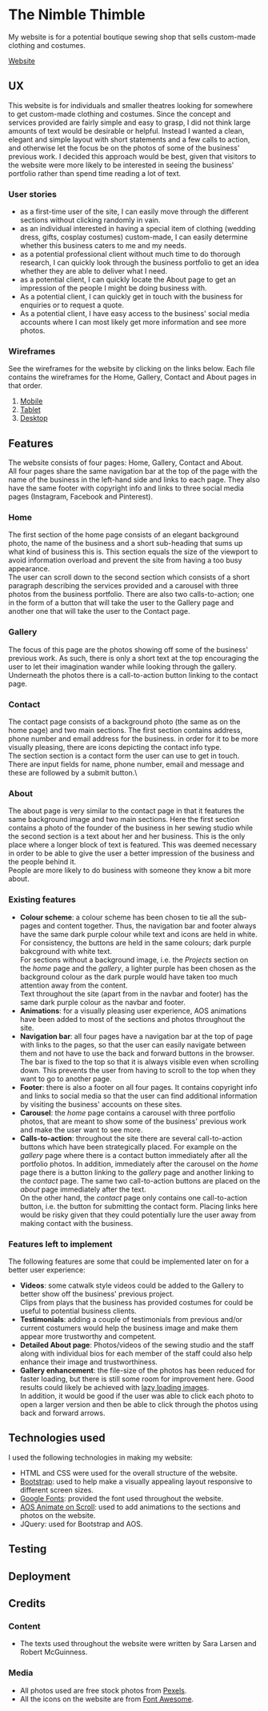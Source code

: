 # The Nimble Thimble

My website is for a potential boutique sewing shop that sells custom-made
clothing and costumes.

[Website](https://sarani1612.github.io/the-nimble-thimble/)

## UX

This website is for individuals and smaller theatres looking for somewhere to get custom-made clothing and costumes.
Since the concept and services provided are fairly simple and easy to grasp, I did not think large amounts of text would be desirable or helpful.
Instead I wanted a clean, elegant and simple layout with short statements and a few calls to action, and otherwise let the focus be on the photos of some of the business' previous work.
I decided this approach would be best, given that visitors to the website were more likely to be interested in seeing the business' portfolio rather than spend time reading a lot of text.

### User stories

+ as a first-time user of the site, I can easily move through the different sections without clicking randomly in vain.
+ as an individual interested in having a special item of clothing (wedding dress, gifts, cosplay costumes) custom-made, I can easily determine whether this business caters to me and my needs.
+ as a potential professional client without much time to do thorough research, I can quickly look through the business portfolio to get an idea whether they are able to deliver what I need.
+ as a potential client, I can quickly locate the About page to get an impression of the people I might be doing business with.
+ As a potential client, I can quickly get in touch with the business for enquiries or to request a quote.
+ As a potential client, I have easy access to the business' social media accounts where I can most likely get more information and see more photos.


### Wireframes

See the wireframes for the website by clicking on the links below. Each file contains the wireframes for the Home, Gallery, Contact and About pages in that order.
1. [Mobile](/wireframes/desktop/mp1-desktop.jpeg)
2. [Tablet](/wireframes/tablet/mp1-tablet.jpg)
3. [Desktop](/wireframes/desktop/mp1-desktop.jpeg)

## Features
The website consists of four pages: Home, Gallery, Contact and About.\
All four pages share the same navigation bar at the top of the page with the name of the business in the left-hand side and links to each page.
They also have the same footer with copyright info and links to three social media pages (Instagram, Facebook and Pinterest).

### Home
The first section of the home page consists of an elegant background photo, the name of the business and a short sub-heading that sums up what kind of business this is.
This section equals the size of the viewport to avoid information overload and prevent the site from having a too busy appearance.\
The user can scroll down to the second section which consists of a short paragraph describing the services provided and a carousel with three photos from the business portfolio.
There are also two calls-to-action; one in the form of a button that will take the user to the Gallery page and another one that will take the user to the Contact page.

### Gallery
The focus of this page are the photos showing off some of the business' previous work. As such, there is only a short text at the top encouraging the user to let their imagination wander while looking through the gallery.\
Underneath the photos there is a call-to-action button linking to the contact page.

### Contact
The contact page consists of a background photo (the same as on the home page) and two main sections. The first section contains address, phone number and email address for the business. in order for it to be more visually pleasing, there are icons depicting the contact info type.\
The section section is a contact form the user can use to get in touch. There are input fields for name, phone number, email and message and these are followed by a submit button.\

### About
The about page is very similar to the contact page in that it features the same background image and two main sections. Here the first section contains a photo of the founder of the business in her sewing studio while the second section
is a text about her and her business. This is the only place where a longer block of text is featured. This was deemed necessary in order to be able to give the user a better impression of the business and the people behind it.\
People are more likely to do business with someone they know a bit more about.

### Existing features
+ **Colour scheme**: a colour scheme has been chosen to tie all the sub-pages and content together. Thus, the navigation bar and footer always have the same dark purple colour while text and icons are held in white.\
For consistency, the buttons are held in the same colours; dark purple bakcground with white text.\
For sections without a background image, i.e. the *Projects* section on the *home* page and the *gallery*, a lighter purple has been chosen as the background colour as the dark purple would have taken too much attention away from the content.\
Text throughout the site (apart from in the navbar and footer) has the same dark purple colour as the navbar and footer.
+ **Animations**: for a visually pleasing user experience, AOS animations have been added to most of the sections and photos throughout the site.
+ **Navigation bar**: all four pages have a navigation bar at the top of page with links to the pages, so that the user can easily navigate between them and not have to use the back and forward buttons in the browser.\
The bar is fixed to the top so that it is always visible even when scrolling down. This prevents the user from having to scroll to the top when they want to go to another page.
+ **Footer**: there is also a footer on all four pages. It contains copyright info and links to social media so that the user can find additional information by visiting the business' accounts on these sites.
+ **Carousel**: the *home* page contains a carousel with three portfolio photos, that are meant to show some of the business' previous work and make the user want to see more.
+ **Calls-to-action**: throughout the site there are several call-to-action buttons which have been strategically placed. For example on the *gallery* page where there is a contact button immediately after all the portfolio photos.
In addition, immediately after the carousel on the *home* page there is a button linking to the *gallery* page and another linking to the *contact* page. The same two call-to-action buttons are placed on the *about* page immediately after the text.\
On the other hand, the *contact* page only contains one call-to-action button, i.e. the button for submitting the contact form. Placing links here would be risky given that they could potentially lure the user away from making contact with the business.

### Features left to implement
The following features are some that could be implemented later on for a better user experience:
+ **Videos**: some catwalk style videos could be added to the Gallery to better show off the business' previous project.\
Clips from plays that the business has provided costumes for could be useful to potential business clients.
+ **Testimonials**: adding a couple of testimonials from previous and/or current costumers would help the business image and make them appear more trustworthy and competent.
+ **Detailed About page**: Photos/videos of the sewing studio and the staff along with individual bios for each member of the staff could also help enhance their image and trustworthiness.
+ **Gallery enhancement**: the file-size of the photos has been reduced for faster loading, but there is still some room for improvement here. Good results could likely be achieved with [lazy loading images](https://imagekit.io/blog/lazy-loading-images-complete-guide/).\
In addition, it would be good if the user was able to click each photo to open a larger version and then be able to click through the photos using back and forward arrows.

## Technologies used
I used the following technologies in making my website:

+ HTML and CSS were used for the overall structure of the website.
+ [Bootstrap](https://getbootstrap.com/): used to help make a visually appealing layout responsive to different screen sizes.
+ [Google Fonts](https://fonts.google.com/): provided the font used throughout the website.
+ [AOS Animate on Scroll](https://michalsnik.github.io/aos/): used to add animations to the sections and photos on the website.
+ JQuery: used for Bootstrap and AOS.

## Testing

## Deployment

## Credits

### Content
+ The texts used throughout the website were written by Sara Larsen and Robert McGuinness.

### Media
+ All photos used are free stock photos from [Pexels](https://www.pexels.com/).
+ All the icons on the website are from [Font Awesome](https://fontawesome.com/).